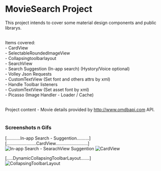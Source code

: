 MovieSearch Project
=============================================================================

This project intends to cover some material design components and public librarys. 

<br>
Items covered: <br>
- CardView <br>
- SelectableRoundedImageView <br>
- Collapsingtoolbarlayout <br>
- SearchView <br>
- Search Suggestion (In-app search) (Hystory/Voice optional) <br>
- Volley Json Requests <br>
- CustomTextView (Set font and others attrs by xml) <br> 
- Handle Toolbar listeners <br>
- CustomTextView (Set asset font by xml) <br>
- Picasso (Image Handler - Loader / Cache) <br><br>



Project content - Movie details provided by http://www.omdbapi.com API. <br> <br> 

### Screenshots n Gifs  <br>
[...........In-app Search - Suggention..........] [........................CardView..........................] <br>
![In-app Search - SearachView Suggention](https://i.imgur.com/Ps3ux1e.gif) ![CardView](https://i.imgur.com/7NOqegq.gif)   <br>  

[.....DynamicCollapsingToolbarLayout.......] <br>
![CollapsingToolbarLayout](https://i.imgur.com/TOTBoeQ.gif)  
  









